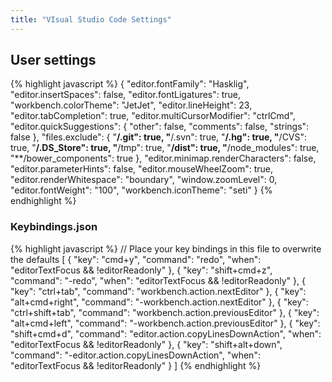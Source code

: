 ```yaml
---
title: "VIsual Studio Code Settings"
---
```


## User settings

{% highlight javascript %}
{
    "editor.fontFamily": "Hasklig",
    "editor.insertSpaces": false,
    "editor.fontLigatures": true,
    "workbench.colorTheme": "JetJet",
    "editor.lineHeight": 23,
    "editor.tabCompletion": true,
    "editor.multiCursorModifier": "ctrlCmd",
    "editor.quickSuggestions": {
        "other": false,
        "comments": false,
        "strings": false
    },
    "files.exclude": {
        "**/.git": true,
        "**/.svn": true,
        "**/.hg": true,
        "**/CVS": true,
        "**/.DS_Store": true,
        "**/tmp": true,
        "**/dist": true,
        "**/node_modules": true,
        "**/bower_components": true
    },
    "editor.minimap.renderCharacters": false,
    "editor.parameterHints": false,
    "editor.mouseWheelZoom": true,
    "editor.renderWhitespace": "boundary",
    "window.zoomLevel": 0,
    "editor.fontWeight": "100",
    "workbench.iconTheme": "seti"
}
{% endhighlight %}

### Keybindings.json 
{% highlight javascript %}
// Place your key bindings in this file to overwrite the defaults
[
	{
		"key": "cmd+y",
		"command": "redo",
		"when": "editorTextFocus && !editorReadonly"
	},
	{
		"key": "shift+cmd+z",
		"command": "-redo",
		"when": "editorTextFocus && !editorReadonly"
	},
	{
		"key": "ctrl+tab",
		"command": "workbench.action.nextEditor"
	},
	{
		"key": "alt+cmd+right",
		"command": "-workbench.action.nextEditor"
	},
	{
		"key": "ctrl+shift+tab",
		"command": "workbench.action.previousEditor"
	},
	{
		"key": "alt+cmd+left",
		"command": "-workbench.action.previousEditor"
	},
	{
		"key": "shift+cmd+d",
		"command": "editor.action.copyLinesDownAction",
		"when": "editorTextFocus && !editorReadonly"
	},
	{
		"key": "shift+alt+down",
		"command": "-editor.action.copyLinesDownAction",
		"when": "editorTextFocus && !editorReadonly"
	}
]
{% endhighlight %}
